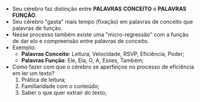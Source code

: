 - Seu cérebro faz distinção entre **PALAVRAS** **CONCEITO** e **PALAVRAS** **FUNÇÃO**.
- Seu cérebro "gasta" mais tempo (fixação) em palavras de conceito que palavras de função.
- Nesse processo também existe uma "micro-regressão" com a função de dar elo e compreensão entre palavras de conceito.
- Exemplo:
	- **Palavras Conceito**: Leitura, Velocidade, RSVP, Eficiência, Poder;
	- **Palavras Função**: Ele, Ela, O, A, Esses, Também;
- Como fazer com que o cérebro se aperfeiçoe no processo de eficiência em ler um texto?
	1. Prática de leitura;
	2. Familiaridade com o conteúdo;
	3. Saber o que quer extrair do texto;